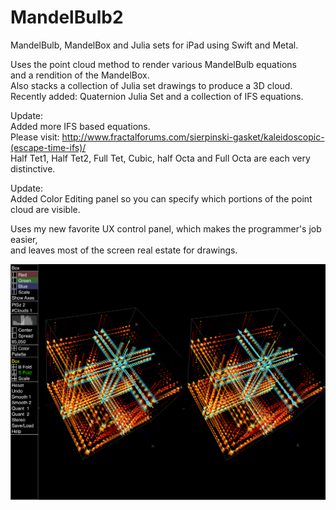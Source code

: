 # MandelBulb2
MandelBulb, MandelBox and Julia sets for iPad using Swift and Metal.

Uses the point cloud method to render various MandelBulb equations \
and a rendition of the MandelBox. \
Also stacks a collection of Julia set drawings to produce a 3D cloud. \
Recently added: Quaternion Julia Set and a collection of IFS equations.

Update: \
Added more IFS based equations. \
Please visit:  http://www.fractalforums.com/sierpinski-gasket/kaleidoscopic-(escape-time-ifs)/ \
Half Tet1, Half Tet2, Full Tet, Cubic, half Octa and Full Octa are each very distinctive.

Update: \
Added Color Editing panel so you can specify which portions of the point cloud are visible.

Uses my new favorite UX control panel, which makes the programmer's job easier, \
and leaves most of the screen real estate for drawings.

![Screenshot](screenshot.png)


